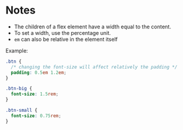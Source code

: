 # Notes

- The children of a flex element have a width equal to the content.
- To set a width, use the percentage unit.
- `em` can also be relative in the element itself

Example:

```css
.btn {
  /* changing the font-size will affect relatively the padding */
  padding: 0.5em 1.2em;
}

.btn-big {
  font-size: 1.5rem;
}

.btn-small {
  font-size: 0.75rem;
}
```
